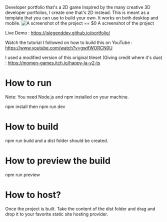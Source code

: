 Developer portfolio that's a 2D game
Inspired by the many creative 3D developer portfolios, I create one that's 2D instead. This is meant as a template that you can use to build your own. It works on both desktop and mobile.
<img src="https://www.freecodecamp.org/news/content/images/size/w2000/2024/04/gamedev.png" alt="A screenshot of the project" style="max-width: 100%;"/> == $0
A screenshot of the project

Live Demo : https://jslegenddev.github.io/portfolio/

Watch the tutorial I followed on how to build this on YouTube : https://www.youtube.com/watch?v=gwtfWORCN0U

I used a modified version of this original tileset (Giving credit where it's due) : https://momen-games.itch.io/happy-la-v2-ts

<h1>How to run</h1>
Note: You need Node.js and npm installed on your machine.

npm install then npm run dev

<h1>How to build</h1>
npm run build and a dist folder should be created.

<h1>How to preview the build</h1>
npm run preview

<h1>How to host?</h1>
Once the project is built. Take the content of the dist folder and drag and drop it to your favorite static site hosting provider.

